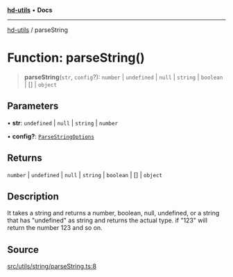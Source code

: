 [**hd-utils**](../README.md) • **Docs**

***

[hd-utils](../globals.md) / parseString

# Function: parseString()

> **parseString**(`str`, `config`?): `number` \| `undefined` \| `null` \| `string` \| `boolean` \| [] \| `object`

## Parameters

• **str**: `undefined` \| `null` \| `string` \| `number`

• **config?**: [`ParseStringOptions`](../type-aliases/ParseStringOptions.md)

## Returns

`number` \| `undefined` \| `null` \| `string` \| `boolean` \| [] \| `object`

## Description

It takes a string and returns a number, boolean, null, undefined, or a string that has "undefined" as string
and returns the actual type.
if "123" will return the number 123 and so on.

## Source

[src/utils/string/parseString.ts:8](https://github.com/AhmadHddad/h-utils/blob/5c76ff5de068cee019fc632d9da2e395721bb48f/src/utils/string/parseString.ts#L8)
